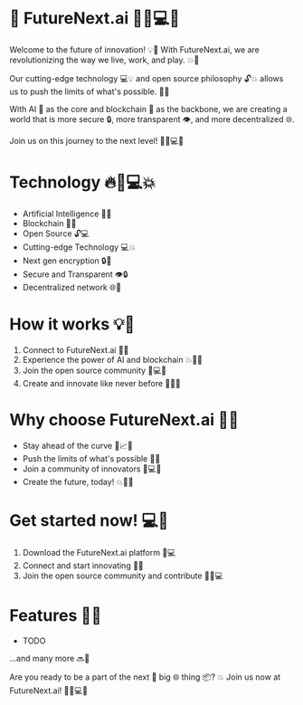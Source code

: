 # 🚀 FutureNext.ai 🔮🤖💻🚀

Welcome to the future of innovation! 💡🌟 With FutureNext.ai, we are revolutionizing the way we live, work, and play. 💥🚀

Our cutting-edge technology 💻💡 and open source philosophy 🔓💥 allows us to push the limits of what's possible. 🚀💪

With AI 🤖 as the core and blockchain 🔗 as the backbone, we are creating a world that is more secure 🔒, more transparent 👁️, and more decentralized 🌐.

Join us on this journey to the next level! 🚀💡💻🚀

# Technology 🔥🚀💻💥

*   Artificial Intelligence 🤖💡
*   Blockchain 🔗🚀
*   Open Source 🔓💻
*   Cutting-edge Technology 💻💥
*   Next gen encryption 🔒💪
*   Secure and Transparent 👁️🔒
*   Decentralized network 🌐🚀

# How it works 💡🚀

1.  Connect to FutureNext.ai 🔗🤖
2.  Experience the power of AI and blockchain 💥🔗🤖
3.  Join the open source community 🤝💻🌐
4.  Create and innovate like never before 🎨🚀💥

# Why choose FutureNext.ai 🤔💡

*   Stay ahead of the curve 🌟📈🚀
*   Push the limits of what's possible 🚀💪
*   Join a community of innovators 🤝💻🚀
*   Create the future, today! 💥🚀🤖

# Get started now! 💻🚀

1.  Download the FutureNext.ai platform 💾💻
2.  Connect and start innovating 🎨💥
3.  Join the open source community and contribute 🤝💥💻

# Features 🎯💡
* TODO

...and many more 🔜🚀

Are you ready to be a part of the next 🚀 big 🌐 thing 📦? 💥 Join us now at FutureNext.ai! 🤖🔮💻🚀
